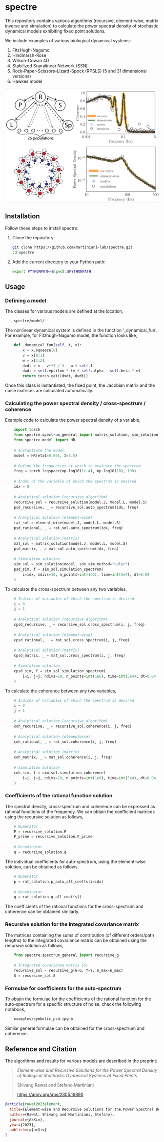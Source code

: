 # spectre

This repository contains various algorithms (recursive, element-wise, matrix inverse and simulation) to calculate the power spectral density of stochastic dynamical models exhibiting fixed point solutions.

We include examples of various biological dynamical systems:
1. FitzHugh-Nagumo
2. Hindmarsh-Rose
3. Wilson-Cowan 4D
4. Stabilized Supralinear Network (SSN)
5. Rock-Paper-Scissors-Lizard-Spock (RPSLS) (5 and 31 dimensional versions)
6. Hawkes model

<!-- ![](./figures/readme.svg){width="200px"} -->
<div style="text-align: center;">
<img src="./figures/readme.svg" alt="Description" width="700px">
</div>

## Installation

Follow these steps to install spectre:

1. Clone the repository:
    ```bash
    git clone https://github.com/martiniani-lab/spectre.git
    cd spectre
    ```
2. Add the current directory to your Python path:
    ```bash
    export PYTHONPATH=$(pwd):$PYTHONPATH
    ```

## Usage

### Defining a model
The classes for various models are defined at the location,
```bash
    spectre/model/
```
The nonlinear dynamical system is defined in the function '_dynamical_fun'. For example, for Fitzhugh-Nagumo model, the function looks like,
```python
    def _dynamical_fun(self, t, x):
        x = x.squeeze(0)
        v = x[0:1]
        w = x[1:2]
        dvdt = v - v**3 / 3 - w + self.I
        dwdt = self.epsilon * (v + self.alpha - self.beta * w)
        return torch.cat((dvdt, dwdt))
```
Once this class is instantiated, the fixed point, the Jacobian matrix and the noise matrices are calculated automatically.

### Calculating the power spectral density / cross-spectrum / coherence
Example code to calculate the power spectral density of a variable,
```python
    import torch
    from spectre.spectrum_general import matrix_solution, sim_solution, element_wise, recursive_solution
    from spectre.model import HR

    # Instantiate the model
    model = HR(eta1=0.001, I=5.5)

    # Define the frequencies at which to evaluate the spectrum
    freq = torch.logspace(np.log10(1e-4), np.log10(10), 100)

    # Index of the variable of which the spectrum is desired
    idx = 0

    # Analytical solution (recursive algorithm)
    recursive_sol = recursive_solution(model.J, model.L, model.S)
    psd_recursive, _ = recursive_sol.auto_spectrum(idx, freq)

    # Analytical solution (element-wise)
    rat_sol = element_wise(model.J, model.L, model.S)
    psd_rational, _ = rat_sol.auto_spectrum(idx, freq)

    # Analytical solution (matrix)
    mat_sol = matrix_solution(model.J, model.L, model.S)
    psd_matrix, _ = mat_sol.auto_spectrum(idx, freq)

    # Simulation solution
    sim_sol = sim_solution(model, sde_sim_method="euler")
    psd_sim, f = sim_sol.simulation_spectrum(
        i=idx, ndivs=10, n_points=int(1e6), time=int(5e4), dt=0.04
    )
```

To calculate the cross-spectrum between any two variables,
```python
    # Indices of variables of which the spectrum is desired 
    i = 0
    j = 1

    # Analytical solution (recursive algorithm)
    cpsd_recursive, _ = recursive_sol.cross_spectrum(i, j, freq)

    # Analytical solution (element-wise)
    cpsd_rational, _ = rat_sol.cross_spectrum(i, j, freq)

    # Analytical solution (matrix)
    cpsd_matrix, _ = mat_sol.cross_spectrum(i, j, freq)

    # Simulation solution
    cpsd_sim, f = sim_sol.simulation_spectrum(
        i=i, j=j, ndivs=10, n_points=int(1e6), time=int(5e4), dt=0.04
    )
```

To calculate the coherence between any two variables,
```python
    # Indices of variables of which the spectrum is desired 
    i = 0
    j = 1

    # Analytical solution (recursive algorithm)
    coh_recursive, _ = recursive_sol.coherence(i, j, freq)

    # Analytical solution (elementwise)
    coh_rational, _ = rat_sol.coherence(i, j, freq)

    # Analytical solution (matrix)
    coh_matrix, _ = mat_sol.coherence(i, j, freq)

    # Simulation solution
    coh_sim, f = sim_sol.simulation_coherence(
        i=i, j=j, ndivs=10, n_points=int(1e6), time=int(5e4), dt=0.04
    )
```

### Coefficients of the rational function solution
The spectral density, cross-spectrum and coherence can be expressed as rational functions of the frequency. We can obtain the coefficient matrices using the recursive solution as follows,
```python
    # Numerator
    P = recursive_solution.P
    P_prime = recursive_solution.P_prime

    # Denominator
    q = recursive_solution.q
```

The individual coefficients for auto-spectrum, using the element-wise solution, can be obtained as follows,
```python
    # Numerator
    p = rat_solution.p_auto_all_coeffs(i=idx)

    # Denominator
    q = rat_solution.q_all_coeffs()
```

The coefficients of the rational functions for the cross-spectrum and coherence can be obtained similarly.

### Recursive solution for the integrated covariance matrix
The matrices containing the sums of contribution (of different orders/path lengths) to the integrated covariance matrix can be obtained using the recursive solution as follows,
```python
    from spectre.spectrum_general import recursive_g

    # Integrated covariance matrix (S)
    recursive_sol = recursive_g(G=G, Y=Y, n_max=n_max)
    S = recursive_sol.S
```



### Formulae for coefficients for the auto-spectrum
To obtain the formulae for the coefficients of the rational function for the auto-spectrum for a specific structure of noise, check the following notebook,
```bash
    examples/symbolic_psd.ipynb
```
Similar general formulae can be obtained for the cross-spectrum and coherence.


## Reference and Citation
The algorithms and results for various models are described in the preprint:

> *Element-wise and Recursive Solutions for the Power Spectral Density of Biological Stochastic Dynamical Systems at Fixed Points*
> 
> Shivang Rawat and Stefano Martiniani
>
> https://arxiv.org/abs/2305.19890

```bibtex
@article{rawat2023element,
  title={Element-wise and Recursive Solutions for the Power Spectral Density of Biological Stochastic Dynamical Systems at Fixed Points},
  author={Rawat, Shivang and Martiniani, Stefano},
  journal={ArXiv},
  year={2023},
  publisher={arXiv}
}
```
